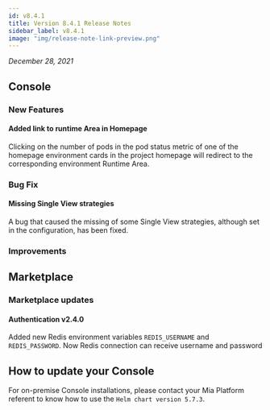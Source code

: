 ```yaml
---
id: v8.4.1
title: Version 8.4.1 Release Notes
sidebar_label: v8.4.1
image: "img/release-note-link-preview.png"
---
```


_December 28, 2021_

## Console

### New Features

#### Added link to runtime Area in Homepage

Clicking on the number of pods in the pod status metric of one of the homepage environment cards in the project homepage will redirect to the corresponding environment Runtime Area.

### Bug Fix

#### Missing Single View strategies

A bug that caused the missing of some Single View strategies, although set in the configuration, has been fixed.

### Improvements


## Marketplace

### Marketplace updates

#### Authentication v2.4.0

Added new Redis environment variables `REDIS_USERNAME` and `REDIS_PASSWORD`. Now Redis connection can receive username and password

## How to update your Console

For on-premise Console installations, please contact your Mia Platform referent to know how to use the `Helm chart version 5.7.3`.
